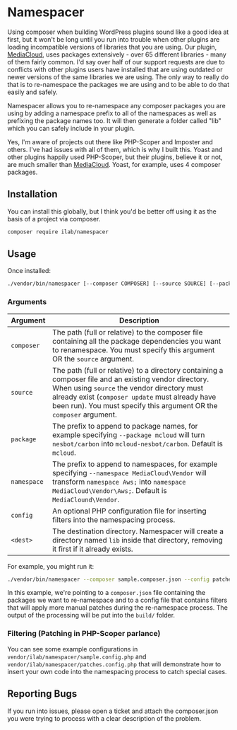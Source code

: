 # Namespacer
Using composer when building WordPress plugins sound like a good idea at first, but it won't be long until you run into 
trouble when other plugins are loading incompatible versions of libraries that you are using.  Our plugin, 
[MediaCloud](https://mediacloud.press), uses packages extensively - over 65 different libraries - many of them fairly 
common.  I'd say over half of our support requests are due to conflicts with other plugins users have installed that 
are using outdated or newer versions of the same libraries we are using.  The only way to really do that is to 
re-namespace the packages we are using and to be able to do that easily and safely.

Namespacer allows you to re-namespace any composer packages you are using by adding a namespace prefix to all of the 
namespaces as well as prefixing the package names too.  It will then generate a folder called "lib" which you can safely
include in your plugin.

Yes, I'm aware of projects out there like PHP-Scoper and Imposter and others.  I've had issues with all of them, which 
is why I built this.  Yoast and other plugins happily used PHP-Scoper, but their plugins, believe it or not, are much
smaller than [MediaCloud](https://mediacloud.press).  Yoast, for example, uses 4 composer packages.

## Installation
You can install this globally, but I think you'd be better off using it as the basis of a project via composer.

```bash
composer require ilab/namespacer
```

## Usage
Once installed:

```bash
./vendor/bin/namespacer [--composer COMPOSER] [--source SOURCE] [--package PACKAGE] [--namespace NAMESPACE] [--config CONFIG] <dest>
```

### Arguments
| Argument    | Description |
| ----------- | ----------- |
| `composer`  | The path (full or relative) to the composer file containing all the package dependencies you want to renamespace.  You must specify this argument OR the `source` argument. |
| `source`    | The path (full or relative) to a directory containing a composer file and an existing vendor directory.  When using `source` the vendor directory must already exist (`composer update` must already have been run).  You must specify this argument OR the `composer` argument. |
| `package`   | The prefix to append to package names, for example specifying `--package mcloud` will turn `nesbot/carbon` into `mcloud-nesbot/carbon`. Default is `mcloud`. |
| `namespace` | The prefix to append to namespaces, for example specifying `--namespace MediaCloud\Vendor` will transform `namespace Aws;` into `namespace MediaCloud\Vendor\Aws;`. Default is `MediaClound\Vendor`. |
| `config`    | An optional PHP configuration file for inserting filters into the namespacing process. |
| `<dest>`    | The destination directory.  Namespacer will create a directory named `lib` inside that directory, removing it first if it already exists. |

For example, you might run it:

```bash
./vendor/bin/namespacer --composer sample.composer.json --config patches.config.php --package mypackage --namespace MyNamespace\Vendor build/
```

In this example, we're pointing to a `composer.json` file containing the packages we want to re-namespace and to a 
config file that contains filters that will apply more manual patches during the re-namespace process.  The output 
of the processing will be put into the `build/` folder.

### Filtering (Patching in PHP-Scoper parlance)
You can see some example configurations in `vendor/ilab/namespacer/sample.config.php` and 
`vendor/ilab/namespacer/patches.config.php` that will demonstrate how to insert your own code into the namespacing
process to catch special cases. 

## Reporting Bugs
If you run into issues, please open a ticket and attach the composer.json you were trying to process with a clear
description of the problem.
